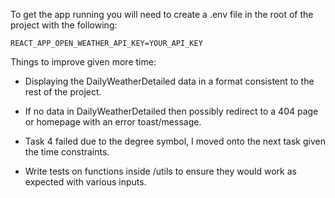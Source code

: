 To get the app running you will need to create a .env file in the root of the project with the following:

```
REACT_APP_OPEN_WEATHER_API_KEY=YOUR_API_KEY
```

Things to improve given more time:

- Displaying the DailyWeatherDetailed data in a format consistent to the rest of the project.

- If no data in DailyWeatherDetailed then possibly redirect to a 404 page or homepage with an error toast/message.

- Task 4 failed due to the degree symbol, I moved onto the next task given the time constraints.

- Write tests on functions inside /utils to ensure they would work as expected with various inputs.
